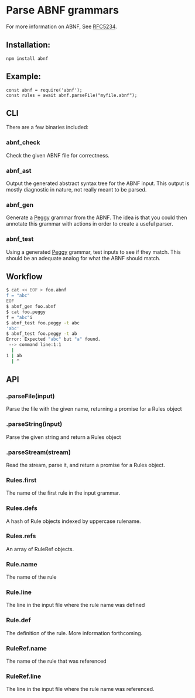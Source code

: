 # Parse ABNF grammars

For more information on ABNF, See [RFC5234](http://tools.ietf.org/html/rfc5234).

## Installation:

    npm install abnf

## Example:

    const abnf = require('abnf');
    const rules = await abnf.parseFile("myfile.abnf");

## CLI

There are a few binaries included:

### abnf_check

Check the given ABNF file for correctness.

### abnf_ast

Output the generated abstract syntax tree for the ABNF input.  This output
is mostly diagnostic in nature, not really meant to be parsed.

### abnf_gen

Generate a [Peggy](https://peggyjs.org/) grammar from the ABNF.  The idea
is that you could then annotate this grammar with actions in order to create
a useful parser.

### abnf_test

Using a generated [Peggy](https://peggyjs.org/) grammar, test inputs to see
if they match.  This should be an adequate analog for what the ABNF should match.

## Workflow

```sh
$ cat << EOF > foo.abnf
f = "abc"
EOF
$ abnf_gen foo.abnf
$ cat foo.peggy
f = "abc"i
$ abnf_test foo.peggy -t abc
'abc'
$ abnf_test foo.peggy -t ab
Error: Expected "abc" but "a" found.
 --> command line:1:1
  |
1 | ab
  | ^
```

## API

### .parseFile(input)
Parse the file with the given name, returning a promise for a Rules object

### .parseString(input)
Parse the given string and return a Rules object

### .parseStream(stream)
Read the stream, parse it, and return a promise for a Rules object.

### Rules.first
The name of the first rule in the input grammar.

### Rules.defs
A hash of Rule objects indexed by uppercase rulename.

### Rules.refs
An array of RuleRef objects.

### Rule.name
The name of the rule

### Rule.line
The line in the input file where the rule name was defined

### Rule.def
The definition of the rule.  More information forthcoming.

### RuleRef.name
The name of the rule that was referenced

### RuleRef.line
The line in the input file where the rule name was referenced.
